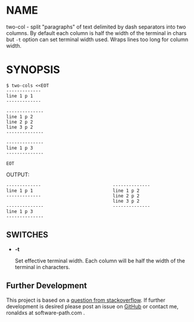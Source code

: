 # NAME

two-col - split "paragraphs" of text delimited by dash separators
into two columns.  By default each column is half the width of the
terminal in chars but `-t` option can set terminal width used.  Wraps
lines too long for column width.  

# SYNOPSIS

    $ two-cols <<EOT
    -------------
    line 1 p 1
    -------------

    --------------
    line 1 p 2
    line 2 p 2
    line 3 p 2
    --------------

    --------------
    line 1 p 3
    --------------

    EOT

OUTPUT:

    -------------                           --------------
    line 1 p 1                              line 1 p 2
    -------------                           line 2 p 2
                                            line 3 p 2
    --------------                          --------------
    line 1 p 3
    --------------

## SWITCHES

- **-t**

    Set effective terminal width.  Each column will be half the width
    of the terminal in characters.

## Further Development

This project is based on a
[question from stackoverflow](https://stackoverflow.com/questions/49620687/print-a-file-in-multiple-columns-based-on-delimiter).
If further development is desired please post an issue on
[GitHub](https://github.org) or contact me,
ronaldxs at software-path.com .
